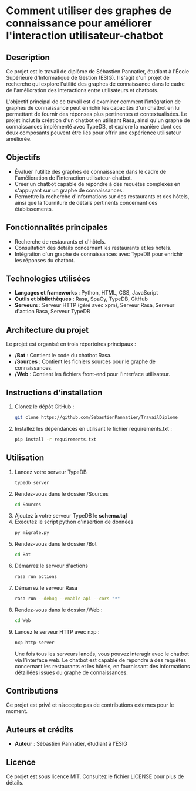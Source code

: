 # Comment utiliser des graphes de connaissance pour améliorer l'interaction utilisateur-chatbot

## Description

Ce projet est le travail de diplôme de Sébastien Pannatier, étudiant à l'École Supérieure d'Informatique de Gestion (ESIG). Il s'agit d'un projet de recherche qui explore l'utilité des graphes de connaissance dans le cadre de l'amélioration des interactions entre utilisateurs et chatbots.

L'objectif principal de ce travail est d'examiner comment l'intégration de graphes de connaissance peut enrichir les capacités d'un chatbot en lui permettant de fournir des réponses plus pertinentes et contextualisées. Le projet inclut la création d'un chatbot en utilisant Rasa, ainsi qu'un graphe de connaissances implémenté avec TypeDB, et explore la manière dont ces deux composants peuvent être liés pour offrir une expérience utilisateur améliorée.

## Objectifs

- Évaluer l'utilité des graphes de connaissance dans le cadre de l'amélioration de l'interaction utilisateur-chatbot.
- Créer un chatbot capable de répondre à des requêtes complexes en s'appuyant sur un graphe de connaissances.
- Permettre la recherche d'informations sur des restaurants et des hôtels, ainsi que la fourniture de détails pertinents concernant ces établissements.

## Fonctionnalités principales

- Recherche de restaurants et d'hôtels.
- Consultation des détails concernant les restaurants et les hôtels.
- Intégration d'un graphe de connaissances avec TypeDB pour enrichir les réponses du chatbot.

## Technologies utilisées

- **Langages et frameworks** : Python, HTML, CSS, JavaScript
- **Outils et bibliothèques** : Rasa, SpaCy, TypeDB, GitHub
- **Serveurs** : Serveur HTTP (géré avec xpm), Serveur Rasa, Serveur d'action Rasa, Serveur TypeDB

## Architecture du projet

Le projet est organisé en trois répertoires principaux :

- **/Bot** : Contient le code du chatbot Rasa.
- **/Sources** : Contient les fichiers sources pour le graphe de connaissances.
- **/Web** : Contient les fichiers front-end pour l'interface utilisateur.

## Instructions d'installation

1. Clonez le dépôt GitHub :
   ```bash
   git clone https://github.com/SebastienPannatier/TravailDiplome
   ```
2. Installez les dépendances en utilisant le fichier requirements.txt :
   ```bash
   pip install -r requirements.txt
   ```

## Utilisation

1. Lancez votre serveur TypeDB
   ```bash
   typedb server
   ```
2. Rendez-vous dans le dossier /Sources
   ```bash
   cd Sources
   ```
3. Ajoutez à votre serveur TypeDB le **schema.tql**
4. Executez le script python d'insertion de données
   ```bash
   py migrate.py
   ```
5. Rendez-vous dans le dossier /Bot
   ```bash
   cd Bot
   ```
6. Démarrez le serveur d'actions
   ```bash
   rasa run actions
   ```
7. Démarrez le serveur Rasa
   ```bash
   rasa run --debug --enable-api --cors "*"
   ```
8. Rendez-vous dans le dossier /Web :
   ```bash
   cd Web
   ```
9. Lancez le serveur HTTP avec nxp :
   ```bash
   nxp http-server
   ```
   Une fois tous les serveurs lancés, vous pouvez interagir avec le chatbot via l’interface web. Le chatbot est capable de répondre à des requêtes concernant les restaurants et les hôtels, en fournissant des informations détaillées issues du graphe de connaissances.

## Contributions

Ce projet est privé et n’accepte pas de contributions externes pour le moment.

## Auteurs et crédits

- **Auteur** : Sébastien Pannatier, étudiant à l’ESIG

## Licence

Ce projet est sous licence MIT. Consultez le fichier LICENSE pour plus de détails.
